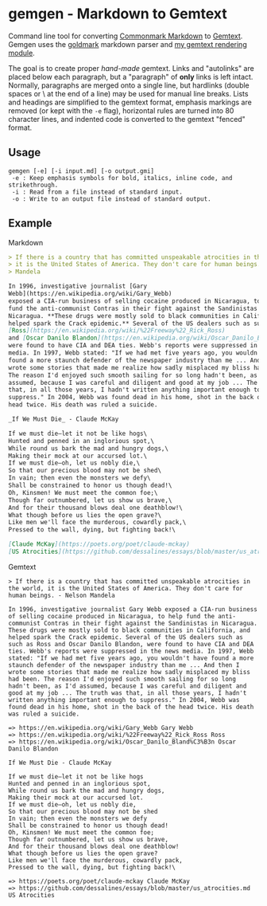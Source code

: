 # gemgen - Markdown to Gemtext

Command line tool for converting [Commonmark Markdown](https://commonmark.org/)
to [Gemtext](https://gemini.circumlunar.space/docs/gemtext.gmi). Gemgen uses the
[goldmark](https://pkg.go.dev/github.com/yuin/goldmark) markdown parser and [my
gemtext rendering module](https://git.sr.ht/~kota/goldmark-gemtext/).

The goal is to create proper _hand-made_ gemtext. Links and "autolinks" are
placed below each paragraph, but a "paragraph" of **only** links is left intact.
Normally, paragraphs are merged onto a single line, but hardlinks (double spaces
or \ at the end of a line) may be used for manual line breaks. Lists and
headings are simplified to the gemtext format, emphasis markings are removed (or
kept with the `-e` flag), horizontal rules are turned into 80 character lines,
and indented code is converted to the gemtext "fenced" format.

## Usage

```
gemgen [-e] [-i input.md] [-o output.gmi]
 -e : Keep emphasis symbols for bold, italics, inline code, and strikethrough.
 -i : Read from a file instead of standard input.
 -o : Write to an output file instead of standard output.
```

## Example

Markdown
```md
> If there is a country that has committed unspeakable atrocities in the world,
> it is the United States of America. They don't care for human beings. - Nelson
> Mandela

In 1996, investigative journalist [Gary
Webb](https://en.wikipedia.org/wiki/Gary_Webb)
exposed a CIA-run business of selling cocaine produced in Nicaragua, to help
fund the anti-communist Contras in their fight against the Sandinistas in
Nicaragua. **These drugs were mostly sold to black communities in California, and
helped spark the Crack epidemic.** Several of the US dealers such as such as
[Ross](https://en.wikipedia.org/wiki/%22Freeway%22_Rick_Ross)
and [Oscar Danilo Blandon](https://en.wikipedia.org/wiki/Oscar_Danilo_Bland%C3%B3n),
were found to have CIA and DEA ties. Webb's reports were suppressed in the news
media. In 1997, Webb stated: "If we had met five years ago, you wouldn't have
found a more staunch defender of the newspaper industry than me ... And then I
wrote some stories that made me realize how sadly misplaced my bliss had been.
The reason I'd enjoyed such smooth sailing for so long hadn't been, as I'd
assumed, because I was careful and diligent and good at my job ... The truth was
that, in all those years, I hadn't written anything important enough to
suppress." In 2004, Webb was found dead in his home, shot in the back of the
head twice. His death was ruled a suicide.

_If We Must Die_ - Claude McKay

If we must die—let it not be like hogs\
Hunted and penned in an inglorious spot,\
While round us bark the mad and hungry dogs,\
Making their mock at our accursed lot.\
If we must die—oh, let us nobly die,\
So that our precious blood may not be shed\
In vain; then even the monsters we defy\
Shall be constrained to honor us though dead!\
Oh, Kinsmen! We must meet the common foe;\
Though far outnumbered, let us show us brave,\
And for their thousand blows deal one deathblow!\
What though before us lies the open grave?\
Like men we'll face the murderous, cowardly pack,\
Pressed to the wall, dying, but fighting back!\

[Claude McKay](https://poets.org/poet/claude-mckay)
[US Atrocities](https://github.com/dessalines/essays/blob/master/us_atrocities.md)
```

Gemtext
```gemtext
> If there is a country that has committed unspeakable atrocities in the world, it is the United States of America. They don't care for human beings. - Nelson Mandela

In 1996, investigative journalist Gary Webb exposed a CIA-run business of selling cocaine produced in Nicaragua, to help fund the anti-communist Contras in their fight against the Sandinistas in Nicaragua. These drugs were mostly sold to black communities in California, and helped spark the Crack epidemic. Several of the US dealers such as such as Ross and Oscar Danilo Blandon, were found to have CIA and DEA ties. Webb's reports were suppressed in the news media. In 1997, Webb stated: "If we had met five years ago, you wouldn't have found a more staunch defender of the newspaper industry than me ... And then I wrote some stories that made me realize how sadly misplaced my bliss had been. The reason I'd enjoyed such smooth sailing for so long hadn't been, as I'd assumed, because I was careful and diligent and good at my job ... The truth was that, in all those years, I hadn't written anything important enough to suppress." In 2004, Webb was found dead in his home, shot in the back of the head twice. His death was ruled a suicide.

=> https://en.wikipedia.org/wiki/Gary_Webb Gary Webb
=> https://en.wikipedia.org/wiki/%22Freeway%22_Rick_Ross Ross
=> https://en.wikipedia.org/wiki/Oscar_Danilo_Bland%C3%B3n Oscar Danilo Blandon

If We Must Die - Claude McKay

If we must die—let it not be like hogs
Hunted and penned in an inglorious spot,
While round us bark the mad and hungry dogs,
Making their mock at our accursed lot.
If we must die—oh, let us nobly die,
So that our precious blood may not be shed
In vain; then even the monsters we defy
Shall be constrained to honor us though dead!
Oh, Kinsmen! We must meet the common foe;
Though far outnumbered, let us show us brave,
And for their thousand blows deal one deathblow!
What though before us lies the open grave?
Like men we'll face the murderous, cowardly pack,
Pressed to the wall, dying, but fighting back!\

=> https://poets.org/poet/claude-mckay Claude McKay
=> https://github.com/dessalines/essays/blob/master/us_atrocities.md US Atrocities
```
